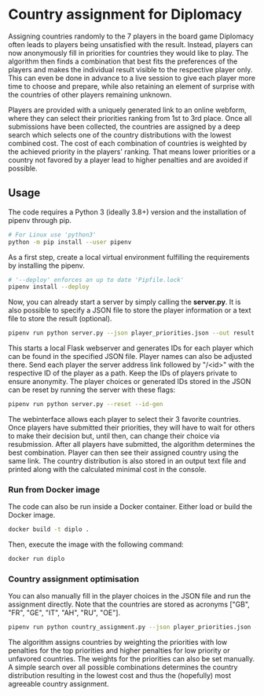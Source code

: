 # Country assignment for Diplomacy

Assigning countries randomly to the 7 players in the board game Diplomacy often leads to players being unsatisfied with the result.
Instead, players can now anonymously fill in priorities for countries they would like to play.
The algorithm then finds a combination that best fits the preferences of the players and makes the individual result visible to the respective player only.
This can even be done in advance to a live session to give each player more time to choose and prepare, while also retaining an element of surprise with the countries of other players remaining unknown.

Players are provided with a uniquely generated link to an online webform, where they can select their priorities ranking from 1st to 3rd place.
Once all submissions have been collected, the countries are assigned by a deep search which selects one of the country distributions with the lowest combined cost.
The cost of each combination of countries is weighted by the achieved priority in the players' ranking.
That means lower priorities or a country not favored by a player lead to higher penalties and are avoided if possible.


## Usage

The code requires a Python 3 (ideally 3.8+) version and the installation of pipenv through pip.

```bash
# For Linux use 'python3'
python -m pip install --user pipenv
```

As a first step, create a local virtual environment fulfilling the requirements by installing the pipenv.

```bash
# '--deploy' enforces an up to date 'Pipfile.lock'
pipenv install --deploy
```

Now, you can already start a server by simply calling the **server.py**.
It is also possible to specify a JSON file to store the player information or a text file to store the result (optional).

```bash
pipenv run python server.py --json player_priorities.json --out result.txt
```

This starts a local Flask webserver and generates IDs for each player which can be found in the specified JSON file.
Player names can also be adjusted there.
Send each player the server address link followed by "/\<id\>" with the respective ID of the player as a path.
Keep the IDs of players private to ensure anonymity.
The player choices or generated IDs stored in the JSON can be reset by running the server with these flags:

```bash
pipenv run python server.py --reset --id-gen
```

The webinterface allows each player to select their 3 favorite countries.
Once players have submitted their priorities, they will have to wait for others to make their decision but, until then, can change their choice via resubmission.
After all players have submitted, the algorithm determines the best combination.
Player can then see their assigned country using the same link.
The country distribution is also stored in an output text file and printed along with the calculated minimal cost in the console.


### Run from Docker image

The code can also be run inside a Docker container.
Either load or build the Docker image.

```bash
docker build -t diplo .
```

Then, execute the image with the following command:

```bash
docker run diplo
```


### Country assignment optimisation

You can also manually fill in the player choices in the JSON file and run the assignment directly.
Note that the countries are stored as acronyms ["GB", "FR", "GE", "IT", "AH", "RU", "OE"].

```bash
pipenv run python country_assignment.py --json player_priorities.json --out result.txt
```

The algorithm assigns countries by weighting the priorities with low penalties for the top priorities and higher penalties for low priority or unfavored countries.
The weights for the priorities can also be set manually.
A simple search over all possible combinations determines the country distribution resulting in the lowest cost and thus the (hopefully) most agreeable country assignment.
